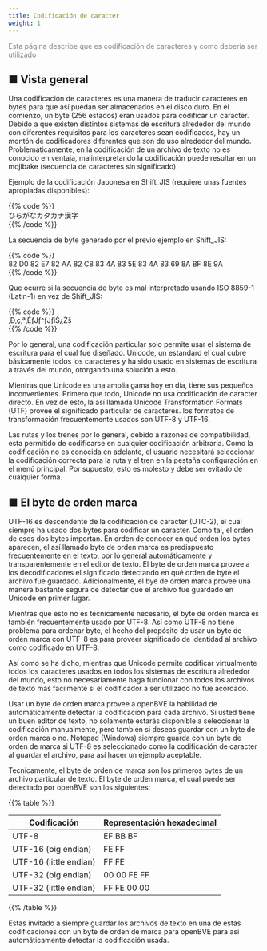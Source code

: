 ```yaml
---
title: Codificación de caracter
weight: 1
---
```


<font color="Gray">Esta página describe que es codificación de caracteres y como debería ser utilizado</font>

■ Vista general
------

Una codificación de caracteres es una manera de traducir caracteres en bytes para que así puedan ser almacenados en el disco duro. En el comienzo, un byte (256 estados) eran usados para codificar un caracter. Debido a que existen distintos sistemas de escritura alrededor del mundo con diferentes requisitos para los caracteres sean codificados, hay un montón de codificadores diferentes que son de uso alrededor del mundo. Problemáticamente, en la codificación de un archivo de texto no es conocido en ventaja, malinterpretando la codificación puede resultar en un mojibake (secuencia de caracteres sin significado).

Ejemplo de la codificación Japonesa en Shift_JIS (requiere unas fuentes apropiadas disponibles):

{{% code %}}  
ひらがなカタカナ漢字  
{{% /code %}}

La secuencia de byte generado por el previo ejemplo en Shift_JIS:

{{% code %}}  
82 D0 82 E7 82 AA 82 C8 83 4A 83 5E 83 4A 83 69 8A BF 8E 9A  
{{% /code %}}

Que ocurre si la secuencia de byte es mal interpretado usando ISO 8859-1  (Latin-1) en vez de Shift_JIS:

{{% code %}}  
‚Ð‚ç‚ª‚ÈƒJƒ^ƒJƒiŠ¿Žš  
{{% /code %}}

Por lo general, una codificación particular solo permite usar el sistema de escritura para el cual fue diseñado. Unicode, un estandard el cual cubre básicamente todos los caracteres y ha sido usado en sistemas de escritura a través del mundo, otorgando una solución a esto.

Mientras que Unicode es una amplia gama hoy en día, tiene sus pequeños inconvenientes. Primero que todo, Unicode no usa codificación de caracter directo. En vez de esto, la así llamada Unicode Transformation Formats (UTF) provee el significado particular de caracteres. los formatos de transformación frecuentemente usados son UTF-8 y UTF-16.

Las rutas y los trenes por lo general, debido a razones de compatibilidad, esta permitido de codificarse en cualquier codificación arbitraria. Como la codificación no es conocida en adelante, el usuario necesitará seleccionar la codificación correcta para la ruta y el tren en la pestaña configuración en el menú principal. Por supuesto, esto es molesto y debe ser evitado de cualquier forma.

## ■ El byte de orden marca

UTF-16 es descendente de la codificación de caracter (UTC-2), el cual siempre ha usado dos bytes para codificar un caracter. Como tal, el orden de esos dos bytes importan. En orden de conocer en qué orden los bytes aparecen, el así llamado byte de orden marca es predispuesto frecuentemente en el texto, por lo general automáticamente y transparentemente en el editor de texto. El byte de orden marca provee a los decodificadores el significado detectando en qué orden de byte el archivo fue guardado. Adicionalmente, el bye de orden marca provee una manera bastante segura de detectar que el archivo fue guardado en Unicode en primer lugar.

Mientras que esto no es técnicamente necesario, el byte de orden marca es también frecuentemente usado por UTF-8. Así como UTF-8 no tiene problema para ordenar byte, el hecho del propósito de usar un byte de orden marca con UTF-8 es para proveer significado de identidad al archivo como codificado en UTF-8.

Así como se ha dicho, mientras que Unicode permite codificar virtualmente todos los caracteres usados en todos los sistemas de escritura alrededor del mundo, esto no necesariamente haga funcionar con todos los archivos de texto más facilmente si el codificador a ser utilizado no fue acordado.

Usar un byte de orden marca provee a openBVE la habilidad de automáticamente detectar la codificación para cada archivo. Si usted tiene un buen editor de texto, no solamente estarás disponible a seleccionar la codificación manualmente, pero también si deseas guardar con un byte de orden marca o no. Notepad (Windows) siempre guarda con un byte de orden de marca si UTF-8 es seleccionado como la codificación de caracter al guardar el archivo, para así hacer un ejemplo aceptable.

Tecnicamente, el byte de orden de marca son los primeros bytes de un archivo particular de texto. El byte de orden marca, el cual puede ser detectado por openBVE son los siguientes:

{{% table %}}

| Codificación               | Representación hexadecimal |
| ---------------------- | -------------------------- |
| UTF-8                  | EF BB BF                   |
| UTF-16 (big endian)    | FE FF                      |
| UTF-16 (little endian) | FF FE                      |
| UTF-32 (big endian)    | 00 00 FE FF                |
| UTF-32 (little endian) | FF FE 00 00                |

{{% /table %}}

Estas invitado a siempre guardar los archivos de texto en una de estas codificaciones con un byte de orden de marca para openBVE para así automáticamente detectar la codificación usada.